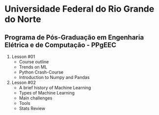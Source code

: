 # Universidade Federal do Rio Grande do Norte
## Programa de Pós-Graduação em Engenharia Elétrica e de Computação - PPgEEC

1. Lesson #01
	- Course outline
	- Trends on ML
	- Python Crash-Course
	- Introduction to Numpy and Pandas
2. Lesson #02
	- A brief history of Machine Learning
	- Types of Machine Learning
	- Main challenges
	- Tools
	- Stats Review
